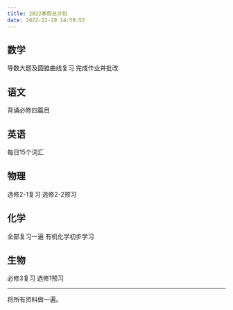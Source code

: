 ```yaml
---
title: 2022寒假总计划
date: 2022-12-19 14:59:53
---
```


## 数学
导数大题及圆锥曲线复习
完成作业并批改

## 语文
背诵必修四篇目
## 英语

每日15个词汇

## 物理
选修2-1复习
选修2-2预习

## 化学
全部复习一遍
有机化学初步学习

## 生物
必修3复习
选修1预习

---
将所有资料做一遍。
